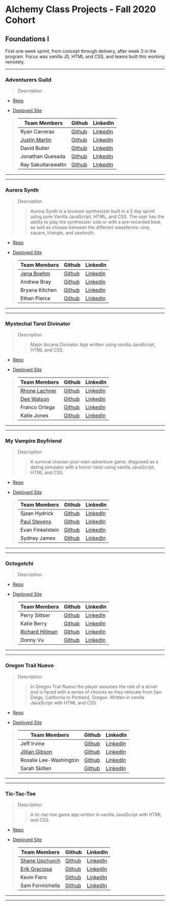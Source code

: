 # Alchemy Class Projects - Fall 2020 Cohort

## Foundations I

First one week sprint, from concept through delivery, after week 3 in the program.  Focus was vanilla JS, HTML and CSS, and teams built this working remotely.
___
### Adventurers Guild

> Description 
>>

* [Repo](https://github.com/ryanleviathan/adventurers-guild)

* [Deployed Site](https://ryanleviathan.github.io/adventurers-guild/)

>| Team Members  | Github  | LinkedIn  |
>|---|---|---|
>|  Ryan Carreras | [Github](https://github.com/ryanleviathan)   | [LinkedIn](https://www.linkedin.com/in/ryancarreras/)   |
>| [Justin Martin](http://justinmartincodes.com/) |  [Github](https://github.com/JustinMartin7x)  |  [LinkedIn](https://www.linkedin.com/in/justin-martin7x/)  |
>| David Butler |  [Github](https://github.com/davidabutler92)  |  [LinkedIn](https://www.linkedin.com/in/david-arron-butler/)  |
>| Jonathan Quesada |  [Github](https://github.com/QuesadaJon)  |  [LinkedIn](https://www.linkedin.com/in/quesada-jonathan/)  |
>| Ray Sakultarawattn |  [Github](https://github.com/rsakultarawattn)  |  [LinkedIn](https://www.linkedin.com/in/raysakultarawattn/)  |

___
___
### Aurora Synth

> Description 
>>Aurora Synth is a browser synthesizer built in a 5 day sprint using pure Vanilla JavaScript, HTML, and CSS. The user has the ability to play the synthesizer solo or with a pre-recorded beat, as well as choose between the different waveforms: sine, square, triangle, and sawtooth.

* [Repo](https://github.com/bryanakitchen/aurora)

* [Deployed Site](bryanakitchen.github.io/aurora/)

>| Team Members  | Github  | LinkedIn  |
>|---|---|---|
>| [Jena Boehm](https://www.jenaluxboehm.com/) | [Github](https://github.com/jena-boehm)   | [LinkedIn](https://www.linkedin.com/in/jenaluxboehm/)   |
>| Andrew Bray |  [Github](https://github.com/Andrew-Bray)  |  [LinkedIn](https://www.linkedin.com/in/andrew-michael-bray/)  |
>| Bryana Kitchen |  [Github](https://github.com/bryanakitchen)  |  [LinkedIn](https://www.linkedin.com/in/bryanakitchen/)  |
>| Ethan Pierce |  [Github](https://github.com/jumpybuns)  |  [LinkedIn](https://www.linkedin.com/in/ethanpiercepresents/)  |

___
___
### Mystechal Tarot Divinator

> Description 
>>Major Arcana Divinator App written using vanilla JavaScript, HTML and CSS.

* [Repo](https://github.com/Mystechal-Divinators/project-week-tarot-divinators)

* [Deployed Site](https://mystechal-divinators.github.io/project-week-tarot-divinators/)

>| Team Members  | Github  | LinkedIn  |
>|---|---|---|
>|  [Rhone Lachner](http://rhonelachner.com/) | [Github](https://github.com/RhoneLachner)   | [LinkedIn](https://www.linkedin.com/in/rhonelachner/)   |
>| [Dee Watson](https://dlarkinwatson.com/) |  [Github](https://github.com/dl-watson)  |  [LinkedIn](https://www.linkedin.com/in/dl-watson/)  |
>| Franco Ortega |  [Github](https://github.com/franco-ortega)  |  [LinkedIn](https://www.linkedin.com/in/francoortega/)  |
>| Katie Jones |  [Github](https://github.com/katiejonesyo)  |  [LinkedIn](https://www.linkedin.com/in/katiejonesyo/)  |

___
___

### My Vampire Boyfriend

> Description 
>>A survival choose-your-own-adventure game, disguised as a dating simulator with a horror twist using vanilla JavaScript, HTML and CSS.

* [Repo](https://github.com/SjaanHydrick/my-vampire-boyfriend)

* [Deployed Site](https://sjaanhydrick.github.io/my-vampire-boyfriend/)

>| Team Members  | Github  | LinkedIn  |
>|---|---|---|
>|  Sjaan Hydrick | [Github](https://github.com/SjaanHydrick)   | [LinkedIn](https://www.linkedin.com/in/sjaan-hydrick/)   |
>| [Paul Stevens](https://paulstevens.dev/) |  [Github](https://github.com/Protopaco)  |  [LinkedIn](https://www.linkedin.com/in/paul-stevens-dev/)  |
>| Evan Finkelstein |  [Github](https://github.com/Evan-Finkelstein)  |  [LinkedIn](https://www.linkedin.com/in/evan-finkelstein91/)  |
>| Sydney James |  [Github](https://github.com/scjam)  |  [LinkedIn](https://www.linkedin.com/in/sydjames/)  |

___
___
### Octogotchi

> Description 
>>

* [Repo](https://github.com/sittserp/octogotchi)

* [Deployed Site](https://sittserp.github.io/octogotchi/)

>| Team Members  | Github  | LinkedIn  |
>|---|---|---|
>|  Perry Sittser | [Github](https://github.com/sittserp)   | [LinkedIn](https://www.linkedin.com/in/sittserp/)   |
>| Katie Berry |  [Github](https://github.com/KatieMBerry)  |  [LinkedIn](https://www.linkedin.com/in/katie-m-berry/)  |
>| [Richard Hillman](http://richard-hillman.space) |  [Github](https://github.com/Richard-Hillman)  |  [LinkedIn](https://www.linkedin.com/in/richard-hillman/)  |
>| Donny Vu |  [Github](https://github.com/DonnyLVu)  |  [LinkedIn](https://www.linkedin.com/in/donnylvu/)  |

___
___
### Oregon Trail Nuevo

> Description 
>>In Oregon Trail Nuevo the player assumes the role of a driver and is faced with a series of choices as they relocate from San Diego, California to Portland, Oregon.  Written in vanilla JavaScript with HTML and CSS.

* [Repo](https://github.com/Oregon-Trail-2020)

* [Deployed Site](https://oregon-trail-2020.github.io/ot-nuevo/)

>| Team Members  | Github  | LinkedIn  |
>|---|---|---|
>|  Jeff Irvine | [Github](https://github.com/jeffIrvine)   | [LinkedIn](https://www.linkedin.com/in/irvinejeff/)   |
>| [Jillian Gibson](http://www.jillianlg.com/) |  [Github](https://github.com/jillianlg)  |  [LinkedIn](https://www.linkedin.com/in/jillianlgibson/)  |
>| Rosalie Lee-Washington |  [Github](https://github.com/rosalie337)  |  [LinkedIn](https://www.linkedin.com/in/rosalielee/)  |
>| Sarah Skillen |  [Github](https://github.com/sarah-svg)  |  [LinkedIn](https://www.linkedin.com/in/sarah-skillen-7339b61b8/)  |

___
___
### Tic-Tac-Toe

> Description 
>>A tic-tac-toe game app written in vanilla JavaScript with HTML and CSS.

* [Repo](https://github.com/sformichella/t4-xoxo)

* [Deployed Site](https://sformichella.github.io/t4-xoxo/about/index.html)

>| Team Members  | Github  | LinkedIn  |
>|---|---|---|
>|  [Shane Upchurch](https://shane-upchurch.netlify.app/)| [Github](https://github.com/ShaneUP1)   | [LinkedIn](https://www.linkedin.com/in/shaneupchurch/)   |
>| [Erik Graciosa](https://www.erikgraciosa.com) |  [Github](https://github.com/ErikGraciosa)  |  [LinkedIn](https://www.linkedin.com/in/erikgraciosa/)  |
>| Kevin Fiero |  [Github](https://github.com/kevinfiero)  |  [LinkedIn](https://www.linkedin.com/in/kevinfiero/)  |
>| Sam Formichella |  [Github](https://github.com/sformichella)  |  [LinkedIn](https://www.linkedin.com/in/sam-formichella/)  |

___
___
